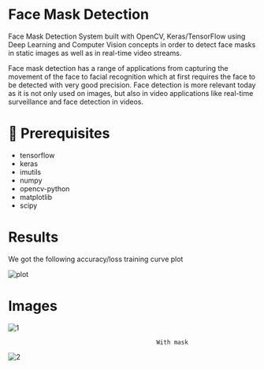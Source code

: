 # Face Mask Detection
Face Mask Detection System built with OpenCV, Keras/TensorFlow using Deep Learning and Computer Vision concepts in order to detect face masks in static images as well as in real-time video streams.

Face mask detection has a range of applications from capturing the movement of the face to facial recognition which at first requires the face to be detected with very good precision. Face detection is more relevant today as it is not only used on images, but also in video applications like real-time surveillance and face detection in videos.

# 🔑 Prerequisites
* tensorflow
* keras
* imutils
* numpy
* opencv-python
* matplotlib
* scipy

# Results
We got the following accuracy/loss training curve plot

![plot](https://user-images.githubusercontent.com/83828452/140905167-9af7f67f-390c-4b60-a11e-fee44c96029e.png)

# Images
![1](https://user-images.githubusercontent.com/83828452/140905313-712cc3b4-251d-49b1-81b6-675c25e48651.png)
                                              
                                              With mask
![2](https://user-images.githubusercontent.com/83828452/140905419-80676471-6d0a-4b2e-ad60-a19069617ffe.png)



